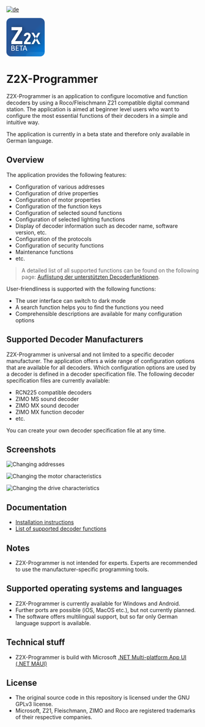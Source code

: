 [![de](https://img.shields.io/badge/Sprache-Deutsch-blue)](https://github.com/PeterK78/Z2X-Programmer/blob/master/README.de.md)

![Z2X-Programmer](https://github.com/PeterK78/Z2X-Programmer/blob/master/Assets/Z2X-Programmer-AppIcon.png "Z2X-Programmer")

# Z2X-Programmer

Z2X-Programmer is an application to configure locomotive and function decoders by using a Roco/Fleischmann Z21 compatible digital command station. 
The application is aimed at beginner level users who want to configure the most essential functions of their decoders in a simple and intuitive way. 

The application is currently in a beta state and therefore only available in German language.

## Overview

The application provides the following features:

*  Configuration of various addresses
*  Configuration of drive properties
*  Configuration of motor properties
*  Configuration of the function keys
*  Configuration of selected sound functions
*  Configuration of selected lighting functions
*  Display of decoder information such as decoder name, software version, etc.
*  Configuration of the protocols
*  Configuration of security functions
*  Maintenance functions
*  etc.



> A detailed list of all supported functions can be found on the following page: [Auflistung der unterstützten Decoderfunktionen](https://github.com/PeterK78/Z2X-Programmer/blob/master/Docs/De/SupportedDecoderFeatures.md).



User-friendliness is supported with the following functions:

* The user interface can switch to dark mode
* A search function helps you to find the functions you need
* Comprehensible descriptions are available for many configuration options

## Supported Decoder Manufacturers
Z2X-Programmer is universal and not limited to a specific decoder manufacturer. The application offers a wide range of configuration options that are available for all decoders. Which configuration options are used by a decoder is defined in a decoder specification file. The following decoder specification files are currently available:

* RCN225 compatible decoders
* ZIMO MS sound decoder
* ZIMO MX sound decoder
* ZIMO MX function decoder
* etc.

You can create your own decoder specification file at any time.

## Screenshots
![Changing addresses](https://github.com/PeterK78/Z2X-Programmer/blob/master/Assets/Z2X-Programmer-Address_de.png "Changing addresses")

![Changing the motor characteristics](https://github.com/PeterK78/Z2X-Programmer/blob/master/Assets/Z2X-Programmer-MotorCharacteristics_de.png "Changing the motor characteristics")

![Changing the drive characteristics](https://github.com/PeterK78/Z2X-Programmer/blob/master/Assets/Z2X-Programmer-DriveCharacteristics_de.png "Changing the drive characteristics")

## Documentation

* [Installation instructions](https://github.com/PeterK78/Z2X-Programmer/blob/master/Docs/en/InstallationInstructions_en.md)
* [List of supported decoder functions](https://github.com/PeterK78/Z2X-Programmer/blob/master/Docs/De/SupportedDecoderFeatures.md)

## Notes

* Z2X-Programmer is not intended for experts. Experts are recommended to use the manufacturer-specific programming tools.

## Supported operating systems and languages
* Z2X-Programmer is currently available for Windows and Android.
* Further ports are possible (iOS, MacOS etc.), but not currently planned.
* The software offers multilingual support, but so far only German language support is available.

## Technical stuff

* Z2X-Programmer is build with Microsoft [.NET Multi-platform App UI (.NET MAUI)](https://dotnet.microsoft.com/en-us/apps/maui)

## License

* The original source code in this repository is licensed under the GNU GPLv3 license.
* Microsoft, Z21, Fleischmann, ZIMO and Roco are registered trademarks of their respective companies.


